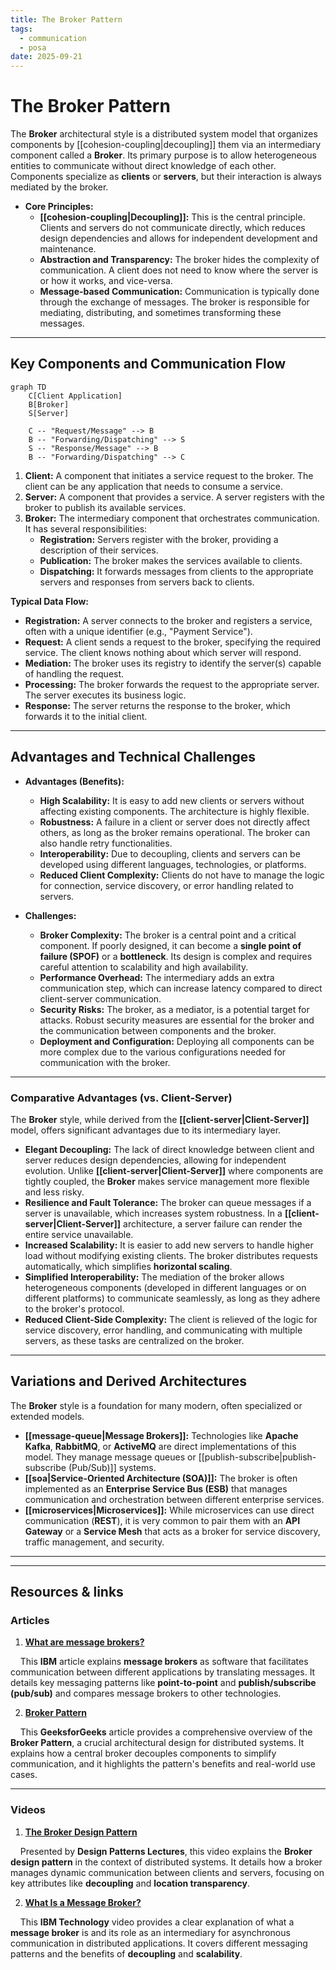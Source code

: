 ```yaml
---
title: The Broker Pattern
tags:
  - communication
  - posa
date: 2025-09-21
---
```

# **The Broker Pattern**

The **Broker** architectural style is a distributed system model that organizes components by [[cohesion-coupling|decoupling]] them via an intermediary component called a **Broker**. Its primary purpose is to allow heterogeneous entities to communicate without direct knowledge of each other. Components specialize as **clients** or **servers**, but their interaction is always mediated by the broker.

* **Core Principles:**
    * **[[cohesion-coupling|Decoupling]]:** This is the central principle. Clients and servers do not communicate directly, which reduces design dependencies and allows for independent development and maintenance.
    * **Abstraction and Transparency:** The broker hides the complexity of communication. A client does not need to know where the server is or how it works, and vice-versa.
    * **Message-based Communication:** Communication is typically done through the exchange of messages. The broker is responsible for mediating, distributing, and sometimes transforming these messages.

---

## **Key Components and Communication Flow**

```mermaid
graph TD
    C[Client Application]
    B[Broker]
    S[Server]

    C -- "Request/Message" --> B
    B -- "Forwarding/Dispatching" --> S
    S -- "Response/Message" --> B
    B -- "Forwarding/Dispatching" --> C
```

1.  **Client:** A component that initiates a service request to the broker. The client can be any application that needs to consume a service.
2.  **Server:** A component that provides a service. A server registers with the broker to publish its available services.
3.  **Broker:** The intermediary component that orchestrates communication. It has several responsibilities:
    * **Registration:** Servers register with the broker, providing a description of their services.
    * **Publication:** The broker makes the services available to clients.
    * **Dispatching:** It forwards messages from clients to the appropriate servers and responses from servers back to clients.

**Typical Data Flow:**
* **Registration:** A server connects to the broker and registers a service, often with a unique identifier (e.g., "Payment Service").
* **Request:** A client sends a request to the broker, specifying the required service. The client knows nothing about which server will respond.
* **Mediation:** The broker uses its registry to identify the server(s) capable of handling the request.
* **Processing:** The broker forwards the request to the appropriate server. The server executes its business logic.
* **Response:** The server returns the response to the broker, which forwards it to the initial client.

---

## **Advantages and Technical Challenges**

* **Advantages (Benefits):**
    * **High Scalability:** It is easy to add new clients or servers without affecting existing components. The architecture is highly flexible.
    * **Robustness:** A failure in a client or server does not directly affect others, as long as the broker remains operational. The broker can also handle retry functionalities.
    * **Interoperability:** Due to decoupling, clients and servers can be developed using different languages, technologies, or platforms.
    * **Reduced Client Complexity:** Clients do not have to manage the logic for connection, service discovery, or error handling related to servers.

* **Challenges:**
    * **Broker Complexity:** The broker is a central point and a critical component. If poorly designed, it can become a **single point of failure (SPOF)** or a **bottleneck**. Its design is complex and requires careful attention to scalability and high availability.
    * **Performance Overhead:** The intermediary adds an extra communication step, which can increase latency compared to direct client-server communication.
    * **Security Risks:** The broker, as a mediator, is a potential target for attacks. Robust security measures are essential for the broker and the communication between components and the broker.
    * **Deployment and Configuration:** Deploying all components can be more complex due to the various configurations needed for communication with the broker.

---

### **Comparative Advantages (vs. Client-Server)**

The **Broker** style, while derived from the **[[client-server|Client-Server]]** model, offers significant advantages due to its intermediary layer.

* **Elegant Decoupling:** The lack of direct knowledge between client and server reduces design dependencies, allowing for independent evolution. Unlike **[[client-server|Client-Server]]** where components are tightly coupled, the **Broker** makes service management more flexible and less risky.
* **Resilience and Fault Tolerance:** The broker can queue messages if a server is unavailable, which increases system robustness. In a **[[client-server|Client-Server]]** architecture, a server failure can render the entire service unavailable.
* **Increased Scalability:** It is easier to add new servers to handle higher load without modifying existing clients. The broker distributes requests automatically, which simplifies **horizontal scaling**.
* **Simplified Interoperability:** The mediation of the broker allows heterogeneous components (developed in different languages or on different platforms) to communicate seamlessly, as long as they adhere to the broker's protocol.
* **Reduced Client-Side Complexity:** The client is relieved of the logic for service discovery, error handling, and communicating with multiple servers, as these tasks are centralized on the broker.

---

## **Variations and Derived Architectures**

The **Broker** style is a foundation for many modern, often specialized or extended models.

* **[[message-queue|Message Brokers]]:** Technologies like **Apache Kafka**, **RabbitMQ**, or **ActiveMQ** are direct implementations of this model. They manage message queues or [[publish-subscribe|publish-subscribe (Pub/Sub)]] systems.
* **[[soa|Service-Oriented Architecture (SOA)]]:** The broker is often implemented as an **Enterprise Service Bus (ESB)** that manages communication and orchestration between different enterprise services.
* **[[microservices|Microservices]]:** While microservices can use direct communication (**REST**), it is very common to pair them with an **API Gateway** or a **Service Mesh** that acts as a broker for service discovery, traffic management, and security.

---

---

## **Resources & links**

### **Articles**

1.  **[What are message brokers?](https://www.ibm.com/think/topics/message-brokers)**

    This **IBM** article explains **message brokers** as software that facilitates communication between different applications by translating messages. It details key messaging patterns like **point-to-point** and **publish/subscribe (pub/sub)** and compares message brokers to other technologies.

2.  **[Broker Pattern](https://www.geeksforgeeks.org/system-design/broker-pattern/)**

    This **GeeksforGeeks** article provides a comprehensive overview of the **Broker Pattern**, a crucial architectural design for distributed systems. It explains how a central broker decouples components to simplify communication, and it highlights the pattern's benefits and real-world use cases.

---

### **Videos**

1.  **[The Broker Design Pattern](https://www.youtube.com/watch?v=S9LytpENF3s)**

    Presented by **Design Patterns Lectures**, this video explains the **Broker design pattern** in the context of distributed systems. It details how a broker manages dynamic communication between clients and servers, focusing on key attributes like **decoupling** and **location transparency**.

2.  **[What Is a Message Broker?](https://www.youtube.com/watch?v=385Jtvxne4A)**

    This **IBM Technology** video provides a clear explanation of what a **message broker** is and its role as an intermediary for asynchronous communication in distributed applications. It covers different messaging patterns and the benefits of **decoupling** and **scalability**.
